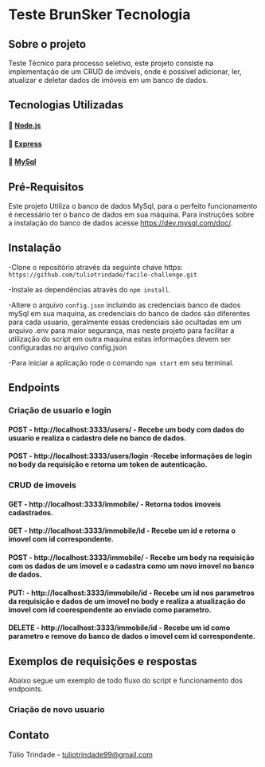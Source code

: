# Teste BrunSker Tecnologia

## Sobre o projeto

Teste Técnico para processo seletivo, este projeto consiste na implementação de um CRUD de imóveis, onde é possivel adicionar, ler, atualizar e deletar dados de imóveis em um banco de dados.

## Tecnologias Utilizadas

#### :link: [Node.js](https://nodejs.org/en/)
#### :link: [Express](https://expressjs.com/pt-br/)
#### :link: [MySql](https://www.mysql.com/)

## Pré-Requisitos

Este projeto Utiliza o banco de dados MySql, para o perfeito funcionamento é necessário ter o banco de dados em sua máquina. Para instruções sobre a instalação do banco de dados acesse https://dev.mysql.com/doc/.

## Instalação

-Clone o repositório através da seguinte chave https: `https://github.com/tuliotrindade/facile-challenge.git`

-Instale as dependências através do `npm install`.

-Altere o arquivo `config.json` incluindo as credenciais banco de dados mySql em sua maquina, as credenciais do banco de dados são diferentes para cada usuario, geralmente essas credenciais são ocultadas em um arquivo .env para maior segurança, mas neste projeto para facilitar a utilização do script em outra maquina estas informações devem ser configuradas no arquivo config.json

-Para iniciar a aplicação rode o comando `npm start` em seu terminal.

## Endpoints

### Criação de usuario e login

#### POST - http://localhost:3333/users/ - Recebe um body com dados do usuario e realiza o cadastro dele no banco de dados.
#### POST - http://localhost:3333/users/login -Recebe informações de login no body da requisição e retorna um token de autenticação.

### CRUD de imoveis

#### GET - http://localhost:3333/immobile/ - Retorna todos imoveis cadastrados.
#### GET - http://localhost:3333/immobile/id - Recebe um id e retorna o imovel com id correspondente.
#### POST - http://localhost:3333/immobile/ - Recebe um body na requisição com os dados de um imovel e o cadastra como um novo imovel no banco de dados.
#### PUT: - http://localhost:3333/immobile/id - Recebe um id nos parametros da requisição e dados de um imovel no body e realiza a atualização do imovel com id coorespondente ao enviado como parametro.
#### DELETE - http://localhost:3333/immobile/id - Recebe um id como parametro e remove do banco de dados o imovel com id correspondente.

## Exemplos de requisições e respostas

Abaixo segue um exemplo de todo fluxo do script e funcionamento dos endpoints.

### Criação de novo usuario



## Contato 

Túlio Trindade - tuliotrindade99@gmail.com

